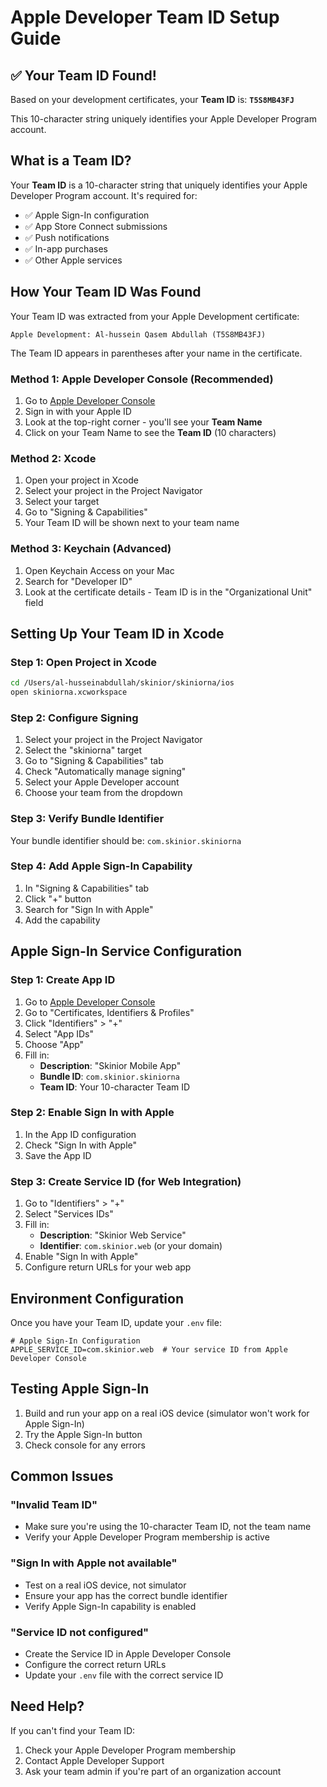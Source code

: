 # Apple Developer Team ID Setup Guide

## ✅ Your Team ID Found!

Based on your development certificates, your **Team ID** is: **`T5S8MB43FJ`**

This 10-character string uniquely identifies your Apple Developer Program account.

## What is a Team ID?

Your **Team ID** is a 10-character string that uniquely identifies your Apple Developer Program account. It's required for:

- ✅ Apple Sign-In configuration
- ✅ App Store Connect submissions
- ✅ Push notifications
- ✅ In-app purchases
- ✅ Other Apple services

## How Your Team ID Was Found

Your Team ID was extracted from your Apple Development certificate:

```
Apple Development: Al-hussein Qasem Abdullah (T5S8MB43FJ)
```

The Team ID appears in parentheses after your name in the certificate.

### Method 1: Apple Developer Console (Recommended)

1. Go to [Apple Developer Console](https://developer.apple.com/account/)
2. Sign in with your Apple ID
3. Look at the top-right corner - you'll see your **Team Name**
4. Click on your Team Name to see the **Team ID** (10 characters)

### Method 2: Xcode

1. Open your project in Xcode
2. Select your project in the Project Navigator
3. Select your target
4. Go to "Signing & Capabilities"
5. Your Team ID will be shown next to your team name

### Method 3: Keychain (Advanced)

1. Open Keychain Access on your Mac
2. Search for "Developer ID"
3. Look at the certificate details - Team ID is in the "Organizational Unit" field

## Setting Up Your Team ID in Xcode

### Step 1: Open Project in Xcode

```bash
cd /Users/al-husseinabdullah/skinior/skiniorna/ios
open skiniorna.xcworkspace
```

### Step 2: Configure Signing

1. Select your project in the Project Navigator
2. Select the "skiniorna" target
3. Go to "Signing & Capabilities" tab
4. Check "Automatically manage signing"
5. Select your Apple Developer account
6. Choose your team from the dropdown

### Step 3: Verify Bundle Identifier

Your bundle identifier should be: `com.skinior.skiniorna`

### Step 4: Add Apple Sign-In Capability

1. In "Signing & Capabilities" tab
2. Click "+" button
3. Search for "Sign In with Apple"
4. Add the capability

## Apple Sign-In Service Configuration

### Step 1: Create App ID

1. Go to [Apple Developer Console](https://developer.apple.com/account/)
2. Go to "Certificates, Identifiers & Profiles"
3. Click "Identifiers" > "+"
4. Select "App IDs"
5. Choose "App"
6. Fill in:
   - **Description**: "Skinior Mobile App"
   - **Bundle ID**: `com.skinior.skiniorna`
   - **Team ID**: Your 10-character Team ID

### Step 2: Enable Sign In with Apple

1. In the App ID configuration
2. Check "Sign In with Apple"
3. Save the App ID

### Step 3: Create Service ID (for Web Integration)

1. Go to "Identifiers" > "+"
2. Select "Services IDs"
3. Fill in:
   - **Description**: "Skinior Web Service"
   - **Identifier**: `com.skinior.web` (or your domain)
4. Enable "Sign In with Apple"
5. Configure return URLs for your web app

## Environment Configuration

Once you have your Team ID, update your `.env` file:

```env
# Apple Sign-In Configuration
APPLE_SERVICE_ID=com.skinior.web  # Your service ID from Apple Developer Console
```

## Testing Apple Sign-In

1. Build and run your app on a real iOS device (simulator won't work for Apple Sign-In)
2. Try the Apple Sign-In button
3. Check console for any errors

## Common Issues

### "Invalid Team ID"

- Make sure you're using the 10-character Team ID, not the team name
- Verify your Apple Developer Program membership is active

### "Sign In with Apple not available"

- Test on a real iOS device, not simulator
- Ensure your app has the correct bundle identifier
- Verify Apple Sign-In capability is enabled

### "Service ID not configured"

- Create the Service ID in Apple Developer Console
- Configure the correct return URLs
- Update your `.env` file with the correct service ID

## Need Help?

If you can't find your Team ID:

1. Check your Apple Developer Program membership
2. Contact Apple Developer Support
3. Ask your team admin if you're part of an organization account
